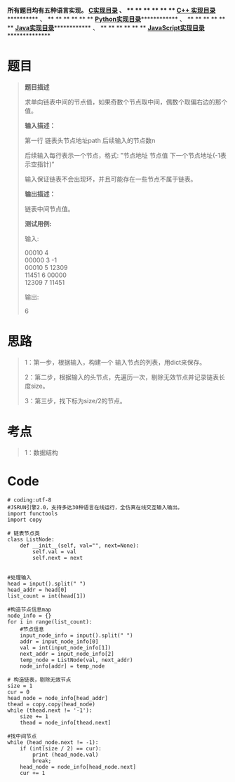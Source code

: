 **所有题目均有五种语言实现。
**[C实现目录](https://renjie.blog.csdn.net/article/details/129190260 "C实现目录")** 、
** ** ** ** ** ** **[C++
实现目录](https://blog.csdn.net/misayaaaaa/category_12036814.html "C++
实现目录")************** 、 ** ** ** ** ** **
**[Python实现目录](https://blog.csdn.net/misayaaaaa/category_12111005.html
"Python实现目录")************** 、 ** ** ** ** ** **
**[Java实现目录](https://blog.csdn.net/misayaaaaa/category_12111006.html
"Java实现目录")************** 、 ** ** ** ** ** **
**[JavaScript实现目录](https://blog.csdn.net/misayaaaaa/category_12199270.html
"JavaScript实现目录")**************** ​​​​​​​

# 题目

> **题目描述**
>
> 求单向链表中间的节点值，如果奇数个节点取中间，偶数个取偏右边的那个值。
>
> **输入描述：**
>
> 第一行 链表头节点地址path 后续输入的节点数n
>
> 后续输入每行表示一个节点，格式: "节点地址 节点值 下一个节点地址(-1表示空指针)“
>
> 输入保证链表不会出现环，并且可能存在一些节点不属于链表。
>
> **输出描述：**
>
> 链表中间节点值。
>
> **测试用例:**
>
> 输入:
>
> 00010 4  
>  00000 3 -1  
>  00010 5 12309  
>  11451 6 00000  
>  12309 7 11451
>
> 输出:
>
> 6

# 思路

> 1：第一步，根据输入，构建一个 输入节点的列表，用dict来保存。
>
> 2：第二步，根据输入的头节点，先遍历一次，剔除无效节点并记录链表长度size。
>
> 3：第三步，找下标为size/2的节点。

# 考点

> 1：数据结构

# Code

    
    
    # coding:utf-8
    #JSRUN引擎2.0，支持多达30种语言在线运行，全仿真在线交互输入输出。 
    import functools
    import copy
    
    # 链表节点类
    class ListNode:
        def __init__(self, val="", next=None):
            self.val = val
            self.next = next
    
    
    #处理输入
    head = input().split(" ")
    head_addr = head[0]
    list_count = int(head[1])
    
    #构造节点信息map
    node_info = {}
    for i in range(list_count):
        #节点信息
        input_node_info = input().split(" ")
        addr = input_node_info[0]
        val = int(input_node_info[1])
        next_addr = input_node_info[2]
        temp_node = ListNode(val, next_addr)
        node_info[addr] = temp_node
    
    # 构造链表，剔除无效节点
    size = 1
    cur = 0
    head_node = node_info[head_addr]
    thead = copy.copy(head_node)
    while (thead.next != '-1'):
        size += 1
        thead = node_info[thead.next]
    
    #找中间节点
    while (head_node.next != -1):
        if (int(size / 2) == cur):
            print (head_node.val)
            break;
        head_node = node_info[head_node.next]
        cur += 1
    
    
    
    
    

